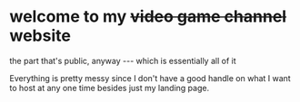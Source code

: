 # welcome to my ~~video game channel~~ website
the part that's public, anyway --- which is essentially all of it

Everything is pretty messy since I don't have a good handle
on what I want to host at any one time besides just my
landing page.
